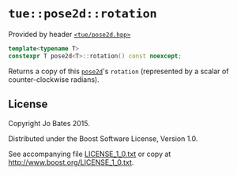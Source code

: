 `tue::pose2d::rotation`
=======================
Provided by header [`<tue/pose2d.hpp>`](../../headers/pose2d.md)

```c++
template<typename T>
constexpr T pose2d<T>::rotation() const noexcept;
```

Returns a copy of this [`pose2d`](../../headers/pose2d.md)'s `rotation`
(represented by a scalar of counter-clockwise radians).

License
-------
Copyright Jo Bates 2015.

Distributed under the Boost Software License, Version 1.0.

See accompanying file [LICENSE_1_0.txt](../../../LICENSE_1_0.txt) or copy at
http://www.boost.org/LICENSE_1_0.txt.
